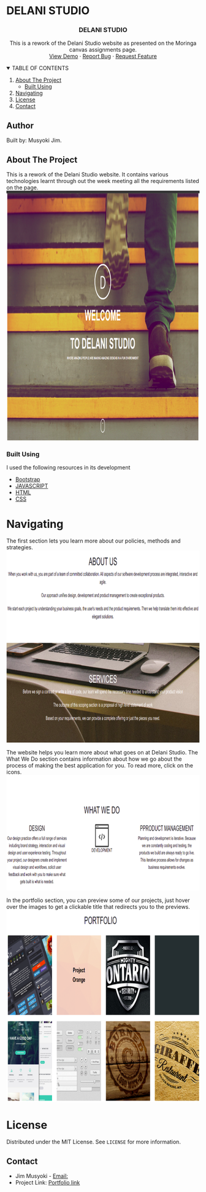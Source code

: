 # DELANI STUDIO

<p align="center">

  <h3 align="center">DELANI STUDIO</h3>
  <p align="center">
    This is a rework of the Delani Studio website as presented on the Moringa canvas assignments page.
    <br />
    <a href="https://fltoki.github.io/IP3">View Demo</a>
    ·
    <a href="#">Report Bug</a>
    ·
    <a href="#">Request Feature</a>
  </p>
  
   <details open="open">
      <summary>TABLE OF CONTENTS</summary>
      <ol>
        <li>
          <a href="#about-the-project">About The Project</a>
          <ul>
            <li><a href="#built-using">Built Using</a></li>
          </ul>
        </li>
        <li><a href="#Navigating">Navigating</a></li>
        <li><a href="#license">License</a></li>
        <li><a href="#contact">Contact</a></li>
      </ol>
    </details>
</p>

## Author
Built by: Musyoki Jim.

## About The Project

This is a rework of the Delani Studio website. It contains various technologies learnt through out the week meeting all the requirements listed on the page. 
<a href="https://github.com/othneildrew/Best-README-Template">
  <img src="assets/readme_images/intro_page.png" alt="Logo" width="850" height="650">
</a>

### Built Using
I used the following resources in its development
* [Bootstrap](https://getbootstrap.com)
* [JAVASCRIPT](https://javascript.com)
* [HTML](https://html.com)
* [CSS](https://css.com)

# Navigating
<p>
The first section lets you learn more about our policies, methods and strategies.
  <img src="assets/readme_images/about_us.png" width="800" height="500">

The website helps you learn more about what goes on at Delani Studio. The What We Do section contains information about how we go about the process of making the best application for you. To read more, click on the icons.
  <img src="assets/readme_images/what_we_do.png" width="800" height="300">
  
In the portfolio section, you can preview some of our projects, just hover over the images to get a clickable title that redirects you to the previews.
  <img src="assets/readme_images/portfolio.png" width="800" height="500">
</p>

# License
Distributed under the MIT License. See `LICENSE` for more information.

## Contact
* Jim Musyoki - [Email:](https://musyokijim@gmail.com)
* Project Link: [Portfolio link](https://fltoki.github.io/ageProject)
